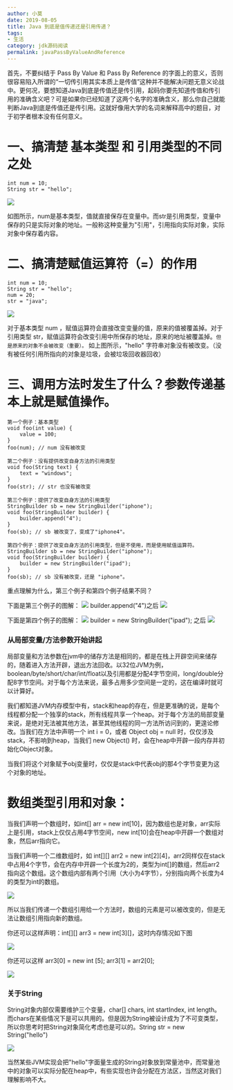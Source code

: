 ```yaml
---
author: 小莫
date: 2019-08-05
title: Java 到底是值传递还是引用传递？
tags:
- 生活
category: jdk源码阅读
permalink: javaPassByValueAndReference
---
```

首先，不要纠结于 Pass By Value 和 Pass By Reference 的字面上的意义，否则很容易陷入所谓的“一切传引用其实本质上是传值”这种并不能解决问题无意义论战中。更何况，要想知道Java到底是传值还是传引用，起码你要先知道传值和传引用的准确含义吧？可是如果你已经知道了这两个名字的准确含义，那么你自己就能判断Java到底是传值还是传引用。这就好像用大学的名词来解释高中的题目，对于初学者根本没有任何意义。
<!-- more -->

# 一、搞清楚 基本类型 和 引用类型的不同之处

```
int num = 10;
String str = "hello";
```

![](https://pic3.zhimg.com/80/166032bc90958c21604110441ad03f45_hd.jpg)


如图所示，num是基本类型，值就直接保存在变量中。而str是引用类型，变量中保存的只是实际对象的地址。一般称这种变量为"引用"，引用指向实际对象，实际对象中保存着内容。

# 二、搞清楚赋值运算符（=）的作用

```
int num = 10;
String str = "hello";
num = 20;
str = "java";
```

![](https://pic4.zhimg.com/80/287c0efbb179638cf4cf27cbfdf3e746_hd.jpg)

对于基本类型 num ，赋值运算符会直接改变变量的值，原来的值被覆盖掉。对于引用类型 str，赋值运算符会改变引用中所保存的地址，原来的地址被覆盖掉。`但是原来的对象不会被改变（重要）。` 如上图所示，"hello" 字符串对象没有被改变。（没有被任何引用所指向的对象是垃圾，会被垃圾回收器回收）

# 三、调用方法时发生了什么？参数传递基本上就是赋值操作。

```
第一个例子：基本类型
void foo(int value) {
    value = 100;
}
foo(num); // num 没有被改变
```

```
第二个例子：没有提供改变自身方法的引用类型
void foo(String text) {
    text = "windows";
}
foo(str); // str 也没有被改变
```

```
第三个例子：提供了改变自身方法的引用类型
StringBuilder sb = new StringBuilder("iphone");
void foo(StringBuilder builder) {
    builder.append("4");
}
foo(sb); // sb 被改变了，变成了"iphone4"。
```

```
第四个例子：提供了改变自身方法的引用类型，但是不使用，而是使用赋值运算符。
StringBuilder sb = new StringBuilder("iphone");
void foo(StringBuilder builder) {
    builder = new StringBuilder("ipad");
}
foo(sb); // sb 没有被改变，还是 "iphone"。
```

重点理解为什么，第三个例子和第四个例子结果不同？

下面是第三个例子的图解：
![](https://pic2.zhimg.com/80/d8b82e07ea21375ca6b300f9162aa95f_hd.jpg)
builder.append("4")之后
![](https://pic2.zhimg.com/80/ff2ede9c6c55568d42425561f25a0fd7_hd.jpg)


下面是第四个例子的图解：
![](https://pic2.zhimg.com/80/d8b82e07ea21375ca6b300f9162aa95f_hd.jpg)
builder = new StringBuilder("ipad"); 之后
![](https://pic4.zhimg.com/80/46fa5f10cc135a3ca087dae35a5211bd_hd.jpg)

### 从局部变量/方法参数开始讲起
局部变量和方法参数在jvm中的储存方法是相同的，都是在栈上开辟空间来储存的，随着进入方法开辟，退出方法回收。以32位JVM为例，boolean/byte/short/char/int/float以及引用都是分配4字节空间，long/double分配8字节空间。对于每个方法来说，最多占用多少空间是一定的，这在编译时就可以计算好。

我们都知道JVM内存模型中有，stack和heap的存在，但是更准确的说，是每个线程都分配一个独享的stack，所有线程共享一个heap。对于每个方法的局部变量来说，是绝对无法被其他方法，甚至其他线程的同一方法所访问到的，更遑论修改。当我们在方法中声明一个 int i = 0，或者 Object obj = null 时，仅仅涉及stack，不影响到heap，当我们 new Object() 时，会在heap中开辟一段内存并初始化Object对象。

当我们将这个对象赋予obj变量时，仅仅是stack中代表obj的那4个字节变更为这个对象的地址。

# 数组类型引用和对象：
当我们声明一个数组时，如int[] arr = new int[10]，因为数组也是对象，arr实际上是引用，stack上仅仅占用4字节空间，new int[10]会在heap中开辟一个数组对象，然后arr指向它。

当我们声明一个二维数组时，如 int[][] arr2 = new int[2][4]，arr2同样仅在stack中占用4个字节，会在内存中开辟一个长度为2的，类型为int[]的数组，然后arr2指向这个数组。这个数组内部有两个引用（大小为4字节），分别指向两个长度为4的类型为int的数组。

![](https://pic4.zhimg.com/80/v2-6590cb935ae8bf3b7241cb309fe041d7_hd.jpg)


所以当我们传递一个数组引用给一个方法时，数组的元素是可以被改变的，但是无法让数组引用指向新的数组。

你还可以这样声明：int[][] arr3 = new int[3][]，这时内存情况如下图

![](https://pic2.zhimg.com/80/v2-fdc86227021d56a02b559d6485983c71_hd.jpg)

你还可以这样 arr3[0] = new int [5]; arr3[1] = arr2[0];

![](https://pic1.zhimg.com/80/v2-fdc5e737a95d625a47d66ab61e4a2f55_hd.jpg)

### 关于String
String对象内部仅需要维护三个变量，char[] chars, int startIndex, int length。而chars在某些情况下是可以共用的。但是因为String被设计成为了不可变类型，所以你思考时把String对象简化考虑也是可以的。String str = new String("hello")

![](https://pic4.zhimg.com/80/v2-a143d0a3594d06f54c6853c46c429e08_hd.jpg)

当然某些JVM实现会把"hello"字面量生成的String对象放到常量池中，而常量池中的对象可以实际分配在heap中，有些实现也许会分配在方法区，当然这对我们理解影响不大。

